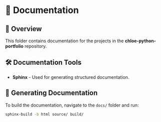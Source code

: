# 📖 Documentation

## 📌 Overview
This folder contains documentation for the projects in the **chloe-python-portfolio** repository.

## 🛠 Documentation Tools
- **Sphinx** - Used for generating structured documentation.

## 🚀 Generating Documentation
To build the documentation, navigate to the `docs/` folder and run:
```sh
sphinx-build -b html source/ build/